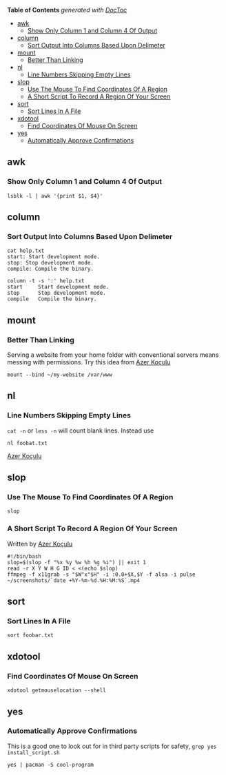 <!-- START doctoc generated TOC please keep comment here to allow auto update -->
<!-- DON'T EDIT THIS SECTION, INSTEAD RE-RUN doctoc TO UPDATE -->
**Table of Contents**  *generated with [DocToc](https://github.com/thlorenz/doctoc)*

- [awk](#awk)
  - [Show Only Column 1 and Column 4 Of Output](#show-only-column-1-and-column-4-of-output)
- [column](#column)
  - [Sort Output Into Columns Based Upon Delimeter](#sort-output-into-columns-based-upon-delimeter)
- [mount](#mount)
  - [Better Than Linking](#better-than-linking)
- [nl](#nl)
  - [Line Numbers Skipping Empty Lines](#line-numbers-skipping-empty-lines)
- [slop](#slop)
  - [Use The Mouse To Find Coordinates Of A Region](#use-the-mouse-to-find-coordinates-of-a-region)
  - [A Short Script To Record A Region Of Your Screen](#a-short-script-to-record-a-region-of-your-screen)
- [sort](#sort)
  - [Sort Lines In A File](#sort-lines-in-a-file)
- [xdotool](#xdotool)
  - [Find Coordinates Of Mouse On Screen](#find-coordinates-of-mouse-on-screen)
- [yes](#yes)
  - [Automatically Approve Confirmations](#automatically-approve-confirmations)

<!-- END doctoc generated TOC please keep comment here to allow auto update -->

## awk
### Show Only Column 1 and Column 4 Of Output
~~~
lsblk -l | awk '{print $1, $4}'
~~~
## column
### Sort Output Into Columns Based Upon Delimeter
~~~
cat help.txt
start: Start development mode.
stop: Stop development mode.
compile: Compile the binary.

column -t -s ':' help.txt
start     Start development mode.
stop      Stop development mode.
compile   Compile the binary.
~~~
## mount
### Better Than Linking
Serving a website from your home folder with conventional servers means messing
with permissions.  Try this idea from [Azer Koçulu][1]
~~~
mount --bind ~/my-website /var/www
~~~
## nl
### Line Numbers Skipping Empty Lines
`cat -n` or `less -n` will count blank lines.  Instead use
~~~
nl foobat.txt
~~~
[Azer Koçulu][1]
## slop
### Use The Mouse To Find Coordinates Of A Region
~~~
slop
~~~
### A Short Script To Record A Region Of Your Screen
Written by [Azer Koçulu][1]
~~~
#!/bin/bash
slop=$(slop -f "%x %y %w %h %g %i") || exit 1
read -r X Y W H G ID < <(echo $slop)
ffmpeg -f x11grab -s "$W"x"$H" -i :0.0+$X,$Y -f alsa -i pulse ~/screenshots/`date +%Y-%m-%d.%H:%M:%S`.mp4
~~~
## sort
### Sort Lines In A File
~~~
sort foobar.txt
~~~
## xdotool
### Find Coordinates Of Mouse On Screen
~~~
xdotool getmouselocation --shell
~~~
## yes
### Automatically Approve Confirmations
This is a good one to look out for in third party scripts for safety, `grep yes
install_script.sh`
~~~
yes | pacman -S cool-program
~~~


[1]: (https://azer.bike/journal/10-linux-commands-that-will-save-your-time/) "Azer Koçulu"

